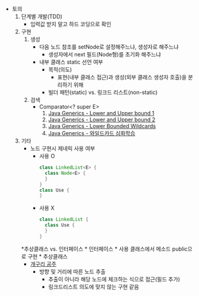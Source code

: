 * 토의
	1. 단계별 개발(TDD)
		* 입력값 받지 말고 하드 코딩으로 확인
	2. 구현
		1. 생성
			* 다음 노드 참조를 setNode로 설정해주느냐, 생성자로 해주느냐
				* 생성자에서 next 필드(Node<E>형)를 초기화 해주느냐
			* 내부 클래스 static 선언 여부
				* 목적(의도)
					* 표현(내부 클래스 접근)과 생성(외부 클래스 생성자 호출)을 분리하기 위해
				* 빌더 패턴(static) vs. 링크드 리스트(non-static)
		2. 검색
			* Comparator<? super E>
				1. [Java Generics - Lower and Upper bound 1](http://egloos.zum.com/ryukato/v/1182733)
				2. [Java Generics - Lower and Upper bound 2](https://tudip.com/blog-post/java-generics-lower-upper-bound/)
				3. [Java Generics - Lower Bounded Wildcards](https://www.tutorialspoint.com/java_generics/java_generics_lower_bounded.htm)
				4. [Java Generics - 와일드카드 심화학습](http://egloos.zum.com/iilii/v/4342731)
	3. 기타
		* 노드 구현시 제네릭 사용 여부
			* 사용 O  
			  ```java
			  class LinkedList<E> {
				class Node<E> {
				}
			  }
			  class Use {
			  }
			  ```
			* 사용 X  
			  ```java
			  class LinkedList {
				class Use {
				}
			  }
			  ```
		*추상클래스 vs. 인터페이스
			* 인터페이스
				* 사용 클래스에서 메소드 public으로 구현
			* 추상클래스
		* [개구리 공주](https://www.acmicpc.net/problem/2983)
			* 방향 및 거리에 따른 노드 추출
				* 추출이 아니라 해당 노드에 체크하는 식으로 접근(필드 추가)
				* 링크드리스트 의도에 맞지 않는 구현 같음
